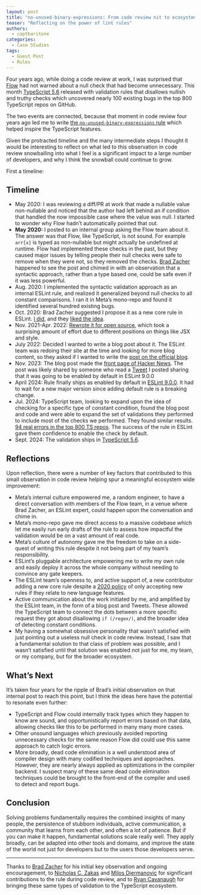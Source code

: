 ```yaml
---
layout: post
title: "no-unused-binary-expressions: From code review nit to ecosystem improvements"
teaser: "Reflecting on the power of lint rules"
authors:
  - captbaritone
categories:
  - Case Studies
tags:
  - Guest Post
  - Rules
---
```

Four years ago, while doing a code review at work, I was surprised that [Flow](https://flow.org/) had not warned about a null check that had become unnecessary. This month [TypeScript 5.6](https://devblogs.microsoft.com/typescript/announcing-typescript-5-6/#disallowed-nullish-and-truthy-checks1) released with validation rules that disallows nullish and truthy checks which uncovered nearly 100 existing bugs in the top 800 TypeScript repos on GitHub.

The two events are connected, because that moment in code review four years ago led me to write [the `no-unused-binary-expressions` rule](https://eslint.org/blog/2022/07/interesting-bugs-caught-by-no-constant-binary-expression/) which helped inspire the TypeScript features.

Given the protracted timeline and the many intermediate steps I thought it would be interesting to reflect on what led to this observation in code review snowballing into what I feel is a significant impact to a large number of developers, and why I think the snowball could continue to grow.

First a timeline:

## Timeline

* May 2020: I was reviewing a diff/PR at work that made a nullable value non-nullable and noticed that the author had left behind an if condition that handled the now impossible case where the value was null. I started to wonder why Flow hadn’t automatically pointed that out.
* **May 2020:** I posted to an internal group asking the Flow team about it. The answer was that Flow, like TypeScript, is not sound. For example `arr[x]` is typed as non-nullable but might actually be undefined at runtime. Flow had implemented these checks in the past, but they caused major issues by telling people their null checks were safe to remove when they were not, so they removed the checks. [Brad Zacher](https://zacher.com.au/) happened to see the post and chimed in with an observation that a syntactic approach, rather than a type based one, could be safe even if it was less powerful.
* Aug. 2020: I implemented the syntactic validation approach as an internal ESLint rule, and realized it generalized beyond null checks to all constant comparisons. I ran it in Meta’s mono-repo and found it identified several hundred existing bugs.
* Oct. 2020: Brad Zacher suggested I propose it as a new core rule in ESLint. [I did](https://github.com/eslint/eslint/issues/13752), and they [liked the idea](https://github.com/eslint/eslint/issues/13752#issuecomment-729125654).
* Nov. 2021-Apr. 2022: [Rewrote it for open source](https://github.com/eslint/eslint/pull/15296), which took a surprising amount of effort due to different positions on things like JSX and style.
* July 2022: Decided I wanted to write a blog post about it. The ESLint team was redoing their site at the time and looking for more blog content, so they asked if I wanted to write the [post on the official blog](https://eslint.org/blog/2022/07/interesting-bugs-caught-by-no-constant-binary-expression/).
* Nov. 2023: The blog post made the [front page of Hacker News](https://news.ycombinator.com/item?id=38196644). The post was likely shared by someone who read a [Tweet](https://twitter.com/captbaritone/status/1722290945633443973) I posted sharing that it was going to be enabled by default in ESLint 9.0.0
* April 2024: Rule finally ships as enabled by default in [ESLint 9.0.0](https://eslint.org/blog/2024/04/eslint-v9.0.0-released/). It had to wait for a new major version since adding default rule is a breaking change.
* Jul. 2024: TypeScript team, looking to expand upon the idea of checking for a specific type of constant condition, found the blog post and code and were able to expand the set of validations they performed to include most of the checks we performed. They found similar results. [94 real errors in the top 800 TS repos](https://github.com/microsoft/TypeScript/pull/59217#issuecomment-2221372781). The success of the rule in ESLint gave them confidence to enable the check by default.
* Sept. 2024: The validation ships in [TypeScript 5.6](https://devblogs.microsoft.com/typescript/announcing-typescript-5-6/#disallowed-nullish-and-truthy-checks1).

## Reflections

Upon reflection, there were a number of key factors that contributed to this small observation in code review helping spur a meaningful ecosystem wide improvement:

* Meta’s internal culture empowered me, a random engineer, to have a direct conversation with members of the Flow team, in a venue where Brad Zacher, an ESLint expert, could happen upon the conversation and chime in.
* Meta’s mono-repo gave me direct access to a massive codebase which let me easily run early drafts of the rule to assess how impactful the validation would be on a vast amount of real code.
* Meta’s culture of autonomy gave me the freedom to take on a side-quest of writing this rule despite it not being part of my team’s responsibility.
* ESLint’s pluggable architecture empowering me to write my own rule and easily deploy it across the whole company without needing to convince any gate keepers.
* The ESLint team’s openness to, and active support of, a new contributor adding a new core rule despite a [2020 policy](https://eslint.org/docs/latest/contribute/propose-new-rule) of only accepting new rules if they relate to new language features.
* Active communication about the work initiated by me, and amplified by the ESLint team, in the form of a blog post and Tweets. These allowed the TypeScript team to connect the dots between a more specific request they got about disallowing `if (/regex/)`, and the broader idea of detecting constant conditions.
* My having a somewhat obsessive personality that wasn’t satisfied with just pointing out a useless null check in code review. Instead, I saw that a fundamental solution to that class of problem was possible, and I wasn’t satisfied until that solution was enabled not just for me, my team, or my company, but for the broader ecosystem.

## What’s Next

It’s taken four years for the ripple of Brad’s initial observation on that internal post to reach this point, but I think the ideas here have the potential to resonate even further:

* TypeScript and Flow could internally track types which they happen to know are sound, and opportunistically report errors based on that data, allowing checks like this to be performed in many many more cases.
* Other unsound languages which previously avoided reporting unnecessary checks for the same reason Flow did could use this same approach to catch logic errors.
* More broadly, dead code elimination is a well understood area of compiler design with many codified techniques and approaches. However, they are nearly always applied as optimizations in the compiler backend. I suspect many of these same dead code elimination techniques could be brought to the front-end of the compiler and used to detect and report bugs.

## Conclusion

Solving problems fundamentally requires the combined insights of many people, the persistence of stubborn individuals, active communication, a community that learns from each other, and often a lot of patience. But if you can make it happen, fundamental solutions scale really well. They apply broadly, can be adapted into other tools and domains, and improve the state of the world not just for developers but to the users those developers serve.

---

Thanks to [Brad Zacher](https://zacher.com.au/) for his initial key observation and ongoing encouragement, to [Nicholas C. Zakas](https://humanwhocodes.com/) and [Milos Djermanovic](https://github.com/mdjermanovic) for significant contributions to the rule during code review, and to [Ryan Cavanaugh](https://twitter.com/SeaRyanC) for bringing these same types of validation to the TypeScript ecosystem.
